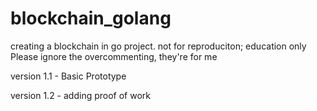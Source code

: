 # blockchain_golang
creating a blockchain in go project. not for reproduciton; education only
Please ignore the overcommenting, they're for me



version 1.1 - Basic Prototype


version 1.2 - adding proof of work
